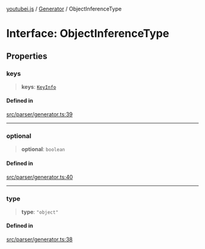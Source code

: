 [youtubei.js](../../../README.md) / [Generator](../README.md) / ObjectInferenceType

# Interface: ObjectInferenceType

## Properties

### keys

> **keys**: [`KeyInfo`](../type-aliases/KeyInfo.md)

#### Defined in

[src/parser/generator.ts:39](https://github.com/LuanRT/YouTube.js/blob/e54e499ff553dab51e6d9d1aebc090b50fec29ba/src/parser/generator.ts#L39)

***

### optional

> **optional**: `boolean`

#### Defined in

[src/parser/generator.ts:40](https://github.com/LuanRT/YouTube.js/blob/e54e499ff553dab51e6d9d1aebc090b50fec29ba/src/parser/generator.ts#L40)

***

### type

> **type**: `"object"`

#### Defined in

[src/parser/generator.ts:38](https://github.com/LuanRT/YouTube.js/blob/e54e499ff553dab51e6d9d1aebc090b50fec29ba/src/parser/generator.ts#L38)
